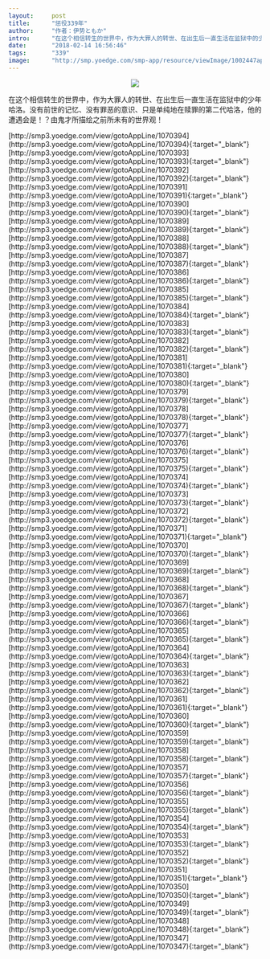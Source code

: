```yaml
---
layout:     post
title:      "惩役339年"
author:     "作者：伊势ともか"
intro:      "在这个相信转生的世界中，作为大罪人的转世、在出生后一直生活在监狱中的少年哈洛。没有前世的记忆、没有罪恶的意识、只是单纯地在赎罪的第二代哈洛，他的遭遇会是！？由鬼才所描绘之前所未有的世界观！"
date:       "2018-02-14 16:56:46"
tags:       "339"
image:      "http://smp.yoedge.com/smp-app/resource/viewImage/1002447appline.png"
---
```

<div style="text-align: center">
<p><img src="http://smp.yoedge.com/smp-app/resource/viewImage/1002447appline.png"/></p>
</div>
<p class="post-meta">
<span>在这个相信转生的世界中，作为大罪人的转世、在出生后一直生活在监狱中的少年哈洛。没有前世的记忆、没有罪恶的意识、只是单纯地在赎罪的第二代哈洛，他的遭遇会是！？由鬼才所描绘之前所未有的世界观！</span>
</p>
[http://smp3.yoedge.com/view/gotoAppLine/1070394](http://smp3.yoedge.com/view/gotoAppLine/1070394){:target="_blank"}
[http://smp3.yoedge.com/view/gotoAppLine/1070393](http://smp3.yoedge.com/view/gotoAppLine/1070393){:target="_blank"}
[http://smp3.yoedge.com/view/gotoAppLine/1070392](http://smp3.yoedge.com/view/gotoAppLine/1070392){:target="_blank"}
[http://smp3.yoedge.com/view/gotoAppLine/1070391](http://smp3.yoedge.com/view/gotoAppLine/1070391){:target="_blank"}
[http://smp3.yoedge.com/view/gotoAppLine/1070390](http://smp3.yoedge.com/view/gotoAppLine/1070390){:target="_blank"}
[http://smp3.yoedge.com/view/gotoAppLine/1070389](http://smp3.yoedge.com/view/gotoAppLine/1070389){:target="_blank"}
[http://smp3.yoedge.com/view/gotoAppLine/1070388](http://smp3.yoedge.com/view/gotoAppLine/1070388){:target="_blank"}
[http://smp3.yoedge.com/view/gotoAppLine/1070387](http://smp3.yoedge.com/view/gotoAppLine/1070387){:target="_blank"}
[http://smp3.yoedge.com/view/gotoAppLine/1070386](http://smp3.yoedge.com/view/gotoAppLine/1070386){:target="_blank"}
[http://smp3.yoedge.com/view/gotoAppLine/1070385](http://smp3.yoedge.com/view/gotoAppLine/1070385){:target="_blank"}
[http://smp3.yoedge.com/view/gotoAppLine/1070384](http://smp3.yoedge.com/view/gotoAppLine/1070384){:target="_blank"}
[http://smp3.yoedge.com/view/gotoAppLine/1070383](http://smp3.yoedge.com/view/gotoAppLine/1070383){:target="_blank"}
[http://smp3.yoedge.com/view/gotoAppLine/1070382](http://smp3.yoedge.com/view/gotoAppLine/1070382){:target="_blank"}
[http://smp3.yoedge.com/view/gotoAppLine/1070381](http://smp3.yoedge.com/view/gotoAppLine/1070381){:target="_blank"}
[http://smp3.yoedge.com/view/gotoAppLine/1070380](http://smp3.yoedge.com/view/gotoAppLine/1070380){:target="_blank"}
[http://smp3.yoedge.com/view/gotoAppLine/1070379](http://smp3.yoedge.com/view/gotoAppLine/1070379){:target="_blank"}
[http://smp3.yoedge.com/view/gotoAppLine/1070378](http://smp3.yoedge.com/view/gotoAppLine/1070378){:target="_blank"}
[http://smp3.yoedge.com/view/gotoAppLine/1070377](http://smp3.yoedge.com/view/gotoAppLine/1070377){:target="_blank"}
[http://smp3.yoedge.com/view/gotoAppLine/1070376](http://smp3.yoedge.com/view/gotoAppLine/1070376){:target="_blank"}
[http://smp3.yoedge.com/view/gotoAppLine/1070375](http://smp3.yoedge.com/view/gotoAppLine/1070375){:target="_blank"}
[http://smp3.yoedge.com/view/gotoAppLine/1070374](http://smp3.yoedge.com/view/gotoAppLine/1070374){:target="_blank"}
[http://smp3.yoedge.com/view/gotoAppLine/1070373](http://smp3.yoedge.com/view/gotoAppLine/1070373){:target="_blank"}
[http://smp3.yoedge.com/view/gotoAppLine/1070372](http://smp3.yoedge.com/view/gotoAppLine/1070372){:target="_blank"}
[http://smp3.yoedge.com/view/gotoAppLine/1070371](http://smp3.yoedge.com/view/gotoAppLine/1070371){:target="_blank"}
[http://smp3.yoedge.com/view/gotoAppLine/1070370](http://smp3.yoedge.com/view/gotoAppLine/1070370){:target="_blank"}
[http://smp3.yoedge.com/view/gotoAppLine/1070369](http://smp3.yoedge.com/view/gotoAppLine/1070369){:target="_blank"}
[http://smp3.yoedge.com/view/gotoAppLine/1070368](http://smp3.yoedge.com/view/gotoAppLine/1070368){:target="_blank"}
[http://smp3.yoedge.com/view/gotoAppLine/1070367](http://smp3.yoedge.com/view/gotoAppLine/1070367){:target="_blank"}
[http://smp3.yoedge.com/view/gotoAppLine/1070366](http://smp3.yoedge.com/view/gotoAppLine/1070366){:target="_blank"}
[http://smp3.yoedge.com/view/gotoAppLine/1070365](http://smp3.yoedge.com/view/gotoAppLine/1070365){:target="_blank"}
[http://smp3.yoedge.com/view/gotoAppLine/1070364](http://smp3.yoedge.com/view/gotoAppLine/1070364){:target="_blank"}
[http://smp3.yoedge.com/view/gotoAppLine/1070363](http://smp3.yoedge.com/view/gotoAppLine/1070363){:target="_blank"}
[http://smp3.yoedge.com/view/gotoAppLine/1070362](http://smp3.yoedge.com/view/gotoAppLine/1070362){:target="_blank"}
[http://smp3.yoedge.com/view/gotoAppLine/1070361](http://smp3.yoedge.com/view/gotoAppLine/1070361){:target="_blank"}
[http://smp3.yoedge.com/view/gotoAppLine/1070360](http://smp3.yoedge.com/view/gotoAppLine/1070360){:target="_blank"}
[http://smp3.yoedge.com/view/gotoAppLine/1070359](http://smp3.yoedge.com/view/gotoAppLine/1070359){:target="_blank"}
[http://smp3.yoedge.com/view/gotoAppLine/1070358](http://smp3.yoedge.com/view/gotoAppLine/1070358){:target="_blank"}
[http://smp3.yoedge.com/view/gotoAppLine/1070357](http://smp3.yoedge.com/view/gotoAppLine/1070357){:target="_blank"}
[http://smp3.yoedge.com/view/gotoAppLine/1070356](http://smp3.yoedge.com/view/gotoAppLine/1070356){:target="_blank"}
[http://smp3.yoedge.com/view/gotoAppLine/1070355](http://smp3.yoedge.com/view/gotoAppLine/1070355){:target="_blank"}
[http://smp3.yoedge.com/view/gotoAppLine/1070354](http://smp3.yoedge.com/view/gotoAppLine/1070354){:target="_blank"}
[http://smp3.yoedge.com/view/gotoAppLine/1070353](http://smp3.yoedge.com/view/gotoAppLine/1070353){:target="_blank"}
[http://smp3.yoedge.com/view/gotoAppLine/1070352](http://smp3.yoedge.com/view/gotoAppLine/1070352){:target="_blank"}
[http://smp3.yoedge.com/view/gotoAppLine/1070351](http://smp3.yoedge.com/view/gotoAppLine/1070351){:target="_blank"}
[http://smp3.yoedge.com/view/gotoAppLine/1070350](http://smp3.yoedge.com/view/gotoAppLine/1070350){:target="_blank"}
[http://smp3.yoedge.com/view/gotoAppLine/1070349](http://smp3.yoedge.com/view/gotoAppLine/1070349){:target="_blank"}
[http://smp3.yoedge.com/view/gotoAppLine/1070348](http://smp3.yoedge.com/view/gotoAppLine/1070348){:target="_blank"}
[http://smp3.yoedge.com/view/gotoAppLine/1070347](http://smp3.yoedge.com/view/gotoAppLine/1070347){:target="_blank"}


